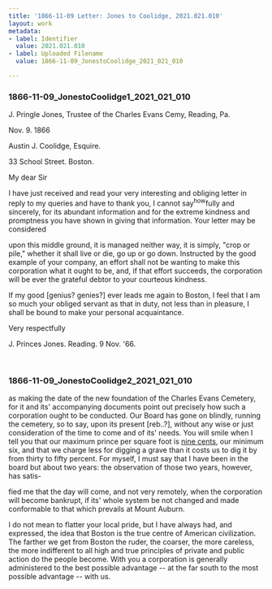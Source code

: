 ```yaml
---
title: '1866-11-09 Letter: Jones to Coolidge, 2021.021.010'
layout: work
metadata:
- label: Identifier
  value: 2021.021.010
- label: Uploaded Filename
  value: 1866-11-09_JonestoCoolidge_2021_021_010

---
```

<div class="pages">
<div id="page-1816946">
<h3><a name="page-1816946">1866-11-09_JonestoCoolidge1_2021_021_010</a></h3>
<div class="page-content">
<p>J. Pringle Jones, Trustee of<span class='line-break'> </span>the Charles Evans Cemy, Reading, Pa.</p>
<p>Nov. 9. 1866</p>
<p>Austin J. Coolidge, Esquire.</p>
<p>33 School Street. Boston.</p>
<p>My dear Sir</p>
<p>I have just received<span class='line-break'> </span>and read your very interesting and obliging letter in<span class='line-break'> </span>reply to my queries and have to thank you, I cannot<span class='line-break'> </span>say<sup>how</sup>fully and sincerely, for its abundant information and<span class='line-break'> </span>for the extreme kindness and promptness you have shown<span class='line-break'> </span>in giving that information. Your letter may be considered</p>
<p>upon this middle ground, it is managed neither way,<span class='line-break'> </span>it is simply, "crop or pile," whether it shall live or die,<span class='line-break'> </span>go up or go down. Instructed by the good example of<span class='line-break'> </span>your company, an effort shall not be wanting to make<span class='line-break'> </span>this corporation what it ought to be, and, if that effort<span class='line-break'> </span>succeeds, the corporation will be ever the grateful<span class='line-break'> </span>debtor to your courteous kindness.</p>
<p>If my good [genius? genies?] ever leads me again to<span class='line-break'> </span>Boston, I feel that I am so much your obliged ser<span class='line-break'></span>vant as that in duty, not less than in pleasure, I<span class='line-break'> </span>shall be bound to make your personal acquaintance.</p>
<p>Very respectfully</p>
<p>J. Princes Jones.<span class='line-break'> </span>Reading. 9 Nov. '66.</p>
</div>
</div>
<br />
<div id="page-1816947">
<h3><a name="page-1816947">1866-11-09_JonestoCoolidge2_2021_021_010</a></h3>
<div class="page-content">
<p>as making the date of the new foundation of the<span class='line-break'> </span>Charles Evans Cemetery, for it and its' accompanying<span class='line-break'> </span>documents point out precisely how such a corporation<span class='line-break'> </span>ought to be conducted. Our Board has gone on blindly,<span class='line-break'> </span>running the cemetery, so to say, upon its present [reb..?],<span class='line-break'> </span>without any wise or just consideration of the time to come<span class='line-break'> </span>and of its' needs. You will smile when I tell you that our<span class='line-break'> </span>maximum prince per square foot is <u>nine cents</u>, our mini<span class='line-break'></span>mum six, and that we charge less for digging a grave than<span class='line-break'> </span>it costs us to dig it by from thirty to fifty percent. For myself,<span class='line-break'> </span>I must say that I have been in the board but about two<span class='line-break'> </span>years: the observation of those two years, however, has satis-</p>
<p>fied me that the day will come, and not very remote<span class='line-break'></span>ly, when the corporation will become bankrupt, if its'<span class='line-break'> </span>whole system be not changed and made conformable to<span class='line-break'> </span>that which prevails at Mount Auburn.</p>
<p>I do not mean to flatter your local pride,<span class='line-break'> </span>but I have always had, and expressed, the idea that Bos<span class='line-break'></span>ton is the true centre of American civilization. The far<span class='line-break'></span>ther we get from Boston the ruder, the coarser, the more<span class='line-break'> </span>careless, the more indifferent to all high and true principles<span class='line-break'> </span>of private and public action do the people become. With you<span class='line-break'> </span>a corporation is generally administered to the best possible advan<span class='line-break'></span>tage -- at the far south to the most possible advantage -- with us.</p>
</div>
</div>
<br />
</div>
